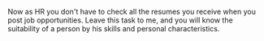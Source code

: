 
Now as HR you don't have to check all the resumes you receive when you post job opportunities. Leave this task to me, and you will know the suitability of a person by his skills and personal characteristics.
